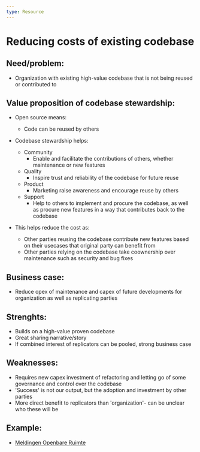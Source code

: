 ```yaml
---
type: Resource
---
```


# Reducing costs of existing codebase

## Need/problem: 

* Organization with existing high-value codebase that is not being reused or contributed to

## Value proposition of codebase stewardship: 

* Open source means:
  * Code can be reused by others

* Codebase stewardship helps:
  * Community
    * Enable and facilitate the contributions of others, whether maintenance or new features
  * Quality
    * Inspire trust and reliability of the codebase for future reuse
  * Product
    * Marketing raise awareness and encourage reuse by others
  * Support
    * Help to others to implement and procure the codebase, as well as procure new features in a way that contributes back to the codebase 

* This helps reduce the cost as:
  * Other parties reusing the codebase contribute new features based on their usecases that original party can benefit from
  * Other parties relying on the codebase take coownership over maintenance such as security and bug fixes

## Business case: 

* Reduce opex of maintenance and capex of future developments for organization as well as replicating parties

## Strenghts:

* Builds on a high-value proven codebase
* Great sharing narrative/story
* If combined interest of replicators can be pooled, strong business case 

## Weaknesses:

* Requires new capex investment of refactoring and letting go of some governance and control over the codebase
* 'Success' is not our output, but the adoption and investment by other parties
* More direct benefit to replicators than 'organization'- can be unclear who these will be

## Example:

* [Meldingen Openbare Ruimte](https://www.vngrealisatie.nl/producten/open-meldingen-openbare-ruimte)